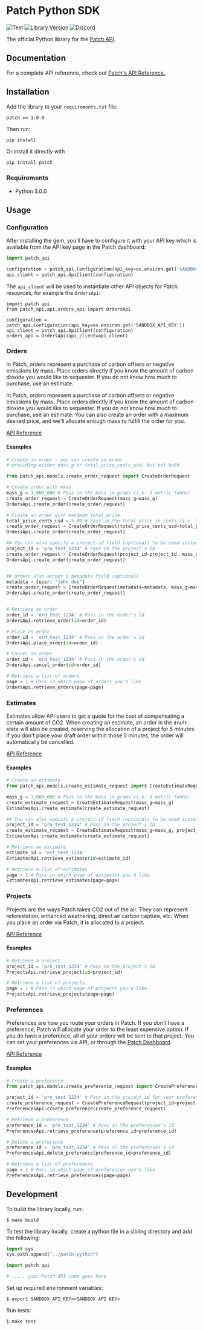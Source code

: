 # Patch Python SDK
![Test](https://github.com/patch-technology/patch-python/workflows/Test/badge.svg)
[![Library Version](https://badge.fury.io/rb/patch_ruby.svg)](https://badge.fury.io/rb/patch_ruby)
[![Discord](https://img.shields.io/discord/733029448558837792)](https://discord.gg/AU8543D)

The official Python library for the [Patch API](https://www.usepatch.com).

## Documentation
For a complete API reference, check out [Patch's API Reference.](https://docs.usepatch.com/).

## Installation

Add the library to your `requirements.txt` file:
```txt
patch >= 1.0.0
```

Then run:
```shell
pip install
```

Or install it directly with
```shell
pip install patch
```

### Requirements
- Python 3.0.0

## Usage

### Configuration

After installing the gem, you'll have to configure it with your API key which is available from the API key page in the Patch dashboard:

```python
import patch_api

configuration = patch_api.Configuration(api_key=os.environ.get('SANDBOX_API_KEY'))
api_client = patch_api.ApiClient(configuration)
```

The `api_client` will be used to instantiate other API objects for Patch resources, for example the `OrdersApi`:

```
import patch_api
from patch_api.api.orders_api import OrdersApi

configuration = patch_api.Configuration(api_key=os.environ.get('SANDBOX_API_KEY'))
api_client = patch_api.ApiClient(configuration)
orders_api = OrdersApi(api_client=api_client)
```


### Orders
In Patch, orders represent a purchase of carbon offsets or negative emissions by mass. Place orders directly if you know the amount of carbon dioxide you would like to sequester. If you do not know how much to purchase, use an estimate.

In Patch, orders represent a purchase of carbon offsets or negative emissions by mass.
Place orders directly if you know the amount of carbon dioxide you would like to sequester.
If you do not know how much to purchase, use an estimate.
You can also create an order with a maximum desired price, and we'll allocate enough mass to
fulfill the order for you.

[API Reference](https://docs.usepatch.com/#/?id=orders)

#### Examples
```python
# Create an order - you can create an order
# providing either mass_g or total_price_cents_usd, but not both

from patch_api.models.create_order_request import CreateOrderRequest

# Create order with mass
mass_g = 1_000_000 # Pass in the mass in grams (i.e. 1 metric tonne)
create_order_request = CreateOrderRequest(mass_g=mass_g)
OrdersApi.create_order(create_order_request)

# Create an order with maximum total price
total_price_cents_usd = 5_00 # Pass in the total price in cents (i.e. 5 dollars)
create_order_request = CreateOrderRequest(total_price_cents_usd=total_price_cents_usd)
OrdersApi.create_order(create_order_request)

## You can also specify a project-id field (optional) to be used instead of the preferred one
project_id = 'pro_test_1234' # Pass in the project's ID
create_order_request = CreateOrderRequest(project_id=project_id, mass_g=mass_g)
OrdersApi.create_order(create_order_request)


## Orders also accept a metadata field (optional)
metadata = {user: "john doe"}
create_order_request = CreateOrderRequest(metadata=metadata, mass_g=mass_g)
OrdersApi.create_order(create_order_request)


# Retrieve an order
order_id = 'ord_test_1234' # Pass in the order's id
OrdersApi.retrieve_order(id=order_id)

# Place an order
order_id = 'ord_test_1234' # Pass in the order's id
OrdersApi.place_order(id=order_id)

# Cancel an order
order_id = 'ord_test_1234' # Pass in the order's id
OrdersApi.cancel_order(id=order_id)

# Retrieve a list of orders
page = 1 # Pass in which page of orders you'd like
OrdersApi.retrieve_orders(page=page)
```

### Estimates
Estimates allow API users to get a quote for the cost of compensating a certain amount of CO2. When creating an estimate, an order in the `draft` state will also be created, reserving the allocation of a project for 5 minutes. If you don't place your draft order within those 5 minutes, the order will automatically be cancelled.

[API Reference](https://docs.usepatch.com/#/?id=estimates)

#### Examples
```python
# Create an estimate
from patch_api.models.create_estimate_request import CreateEstimateRequest

mass_g = 1_000_000 # Pass in the mass in grams (i.e. 1 metric tonne)
create_estimate_request = CreateEstimateRequest(mass_g=mass_g)
EstimatesApi.create_estimate(create_estimate_request)

## You can also specify a project-id field (optional) to be used instead of the preferred one
project_id = 'pro_test_1234' # Pass in the project's ID
create_estimate_request = CreateEstimateRequest(mass_g=mass_g, project_id=project_id)
EstimatesApi.create_estimate(create_estimate_request)

# Retrieve an estimate
estimate_id = 'est_test_1234'
EstimatesApi.retrieve_estimate(id=estimate_id)

# Retrieve a list of estimates
page = 1 # Pass in which page of estimates you'd like
EstimatesApi.retrieve_estimates(page=page)
```

### Projects
Projects are the ways Patch takes CO2 out of the air. They can represent reforestation, enhanced weathering, direct air carbon capture, etc. When you place an order via Patch, it is allocated to a project.

[API Reference](https://docs.usepatch.com/#/?id=projects)

#### Examples
```python
# Retrieve a project
project_id = 'pro_test_1234' # Pass in the project's ID
ProjectsApi.retrieve_project(id=project_id)

# Retrieve a list of projects
page = 1 # Pass in which page of projects you'd like
ProjectsApi.retrieve_projects(page=page)
```

### Preferences
Preferences are how you route your orders in Patch. If you don't have a preference, Patch will allocate your order to the least expensive option. If you do have a preference, all of your orders will be sent to that project. You can set your preferences via API, or through the [Patch Dashboard](https://dashboard.usepatch.com/projects).

[API Reference](https://docs.usepatch.com/#/?id=preferences)

#### Examples
```python
# Create a preference
from patch_api.models.create_preference_request import CreatePreferenceRequest

project_id = 'pro_test_1234' # Pass in the project_id for your preference
create_preference_request = CreatePreferenceRequest(project_id=project_id)
PreferencesApi.create_preference(create_preference_request)

# Retrieve a preference
preference_id = 'pre_test_1234' # Pass in the preferences's id
PreferencesApi.retrieve_preference(preference_id=preference_id)

# Delete a preference
preference_id = 'pre_test_1234' # Pass in the preferences's id
PreferencesApi.delete_preference(preference_id=preference_id)

# Retrieve a list of preferences
page = 1 # Pass in which page of preferences you'd like
PreferencesApi.retrieve_preferences(page=page)
```

## Development

To build the library locally, run:
```
$ make build
```

To test the library locally, create a python file in a sibling directory and add the following:
```python
import sys
sys.path.append("../patch-python")

import patch_api

# ..... your Patch API code goes here
```

Set up required environment variables:
```
$ export SANDBOX_API_KEY=<SANDBOX API KEY>
```

Run tests:
```
$ make test
```
